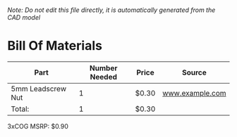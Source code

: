 ###### Note: Do not edit this file directly, it is automatically generated from the CAD model 
# Bill Of Materials 
 |Part|Number Needed|Price|Source| 
 |----|----------|-----|-----|
|5mm Leadscrew Nut|1|$0.30|www.example.com|
|Total: |1|$0.30| |

 3xCOG MSRP: $0.90